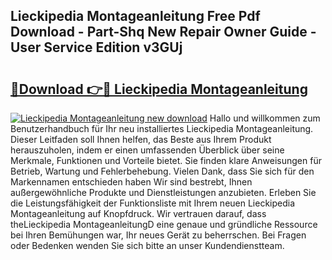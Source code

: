## Lieckipedia Montageanleitung Free Pdf Download - Part-Shq New Repair Owner Guide - User Service Edition v3GUj

# <h2><a href="http://df8bzu.blite.top/?on=Lieckipedia+Montageanleitung">🔗Download 👉🔴 Lieckipedia Montageanleitung</a></h2>

[![Lieckipedia Montageanleitung new download](https://i.imgur.com/lujVjoI.png)](http://df8bzu.blite.top/?on=Lieckipedia+Montageanleitung)
Hallo und willkommen zum Benutzerhandbuch für Ihr neu installiertes Lieckipedia Montageanleitung. Dieser Leitfaden soll Ihnen helfen, das Beste aus Ihrem Produkt herauszuholen, indem er einen umfassenden Überblick über seine Merkmale, Funktionen und Vorteile bietet. Sie finden klare Anweisungen für Betrieb, Wartung und Fehlerbehebung. Vielen Dank, dass Sie sich für den Markennamen entschieden haben Wir sind bestrebt, Ihnen außergewöhnliche Produkte und Dienstleistungen anzubieten. Erleben Sie die Leistungsfähigkeit der Funktionsliste mit Ihrem neuen Lieckipedia Montageanleitung auf Knopfdruck. Wir vertrauen darauf, dass theLieckipedia MontageanleitungD eine genaue und gründliche Ressource bei Ihren Bemühungen war, Ihr neues Gerät zu beherrschen. Bei Fragen oder Bedenken wenden Sie sich bitte an unser Kundendienstteam.
